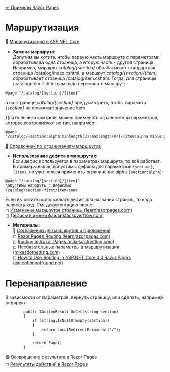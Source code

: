[← Примеры Razor Pages](/README.md)  

# Маршрутизация
📘 [Маршрутизация в ASP.NET Core](https://docs.microsoft.com/ru-ru/aspnet/core/fundamentals/routing?view=aspnetcore-3.1#route-template-reference)  

* **Замена маршрута:**  
Допутим вы хотите, чтобы первую часть маршрута с параметрами обрабатывала одна страница, а вторую часть - другая страница.  
Например, маршрут _catalog/{section}_ обрабатывает стандартная страница /catalog/index.cshtml, а маршрут _catalog/{section}/{item)_ обрабатывает страница /catalog/item.cshtml. Тогда, для страницы /catalog/item.cshtml вам надо переписать маршрут:
```
@page "/catalog/{section}/{item}"
```
а на странице _catalog/{section}_ предусмотреть, чтобы параметр _{section}_ не принимал значение item

Для большего контроля можно применять ограничители параметров, которsе контролируют их тип, например:  
```
@page "/catalog/{section:alpha:minlength(3):maxlength(8)}/{item:alpha:minlength(3):maxlength(15)}"
```
📘  [Справочник по ограничениям маршрутов](https://docs.microsoft.com/ru-ru/aspnet/core/fundamentals/routing?view=aspnetcore-3.1#route-constraint-reference)  


* **Использование дефиса в маршрутах:**  
Если дефис используется в параметрах маршрута, то всё работает. В примеры выше, допустимы дефисы для параметров  `{section}`, `{item}`, но уже нельзя применить ограничение alpha `{section:alpha}`:
```
@page "/catalog/{section}/{item}"
допустимы маршруты с дефисами:
/catalog/section-first/item-some
```
Если вы хотите использовать дефис для названий страниц, то надо написать код. См. документацию ниже:  
◻ [Изменение маршрутов страницы (learnrazorpages.com)](https://www.learnrazorpages.com/advanced/route-parameter-transformers#modifying-page-routes)  
◻ [Дефисы в имени файла(stackoverflow.com)](https://stackoverflow.com/questions/53026459/add-razor-page-dialog-does-not-allow-hyphens-in-a-filename)  


* **Материалы:**  
📘 [Соглашения для маршрутов и приложений](https://docs.microsoft.com/ru-ru/aspnet/core/razor-pages/razor-pages-conventions?view=aspnetcore-3.1)  
◻ [Razor Pages Routing (learnrazorpages.com)](https://www.learnrazorpages.com/razor-pages/routing)  
◻ [Routing in Razor Pages (mikesdotnetting.com)](https://www.mikesdotnetting.com/article/310/routing-in-razor-pages)   
◻ [Необязательные параметры в маршрутизации (mikesdotnetting.com)](https://www.mikesdotnetting.com/article/339/optional-parameters-in-razor-pages-routing)  
◻ [How to Use Routing in ASP.NET Core 3.0 Razor Pages (exceptionnotfound.net)](https://exceptionnotfound.net/how-to-use-routing-in-asp-net-core-3-0-razor-pages/)  

# Перенаправление
В зависмости от параметров, вернуть страницу, или сделать, например редирект:
```
        public IActionResult OnGet(string section)
        {
            if (string.IsNullOrEmpty(section))
            {
                return LocalRedirectPermanent("/"); 
            }

            return Page();
        }
```
🟢 [Возвращение результата в Razor Pages](https://metanit.com/sharp/aspnet5/29.7.php)  
 ◻ [Результаты действий в Razor Pages](https://www.learnrazorpages.com/razor-pages/action-results)  
